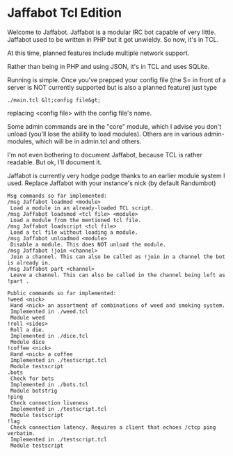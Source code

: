 Jaffabot Tcl Edition
====

Welcome to Jaffabot. Jaffabot is a modular IRC bot capable of very little.
Jaffabot used to be written in PHP but it got unwieldy. So now, it's in TCL.

At this time, planned features include multiple network support.

Rather than being in PHP and using JSON, it's in TCL and uses SQLite.

Running is simple. Once you've prepped your config file (the S= in front of a server
is NOT currently supported but is also a planned feature) just type
```
./main.tcl &lt;config file&gt;
```

replacing &lt;config file&gt; with the config file's name.

Some admin commands are in the "core" module, which I advise you don't unload
(you'll lose the ability to load modules). Others are in various admin- modules,
which will be in admin.tcl and others.

I'm not even bothering to document Jaffabot, because TCL is rather readable.
But ok, I'll document it.

Jaffabot is currently very hodge podge thanks to an earlier module system I used.
Replace Jaffabot with your instance's nick (by default Randumbot)

```
Msg commands so far implemented:
/msg Jaffabot loadmod <module>
 Load a module in an already-loaded TCL script.
/msg Jaffabot loadsmod <tcl file> <module>
 Load a module from the mentioned tcl file.
/msg Jaffabot loadscript <tcl file>
 Load a tcl file without loading a module.
/msg Jaffabot unloadmod <module>
 Disable a module. This does NOT unload the module.
/msg Jaffabot !join <channel>
 Join a channel. This can also be called as !join in a channel the bot is already in.
/msg Jaffabot part <channel>
 Leave a channel. This can also be called in the channel being left as !part .

Public commands so far implemented:
!weed <nick>
 Hand <nick> an assortment of combinations of weed and smoking system.
 Implemented in ./weed.tcl
 Module weed
!roll <sides>
 Roll a die.
 Implemented in ./dice.tcl
 Module dice
!coffee <nick>
 Hand <nick> a coffee
 Implemented in ./testscript.tcl
 Module testscript
.bots
 Check for bots
 Implemented in ./bots.tcl
 Module botstrig
!ping
 Check connection liveness
 Implemented in ./testscript.tcl
 Module testscript 
!lag
 Check connection latency. Requires a client that echoes /ctcp ping verbatim.
 Implemented in ./testscript.tcl
 Module testscript
```
